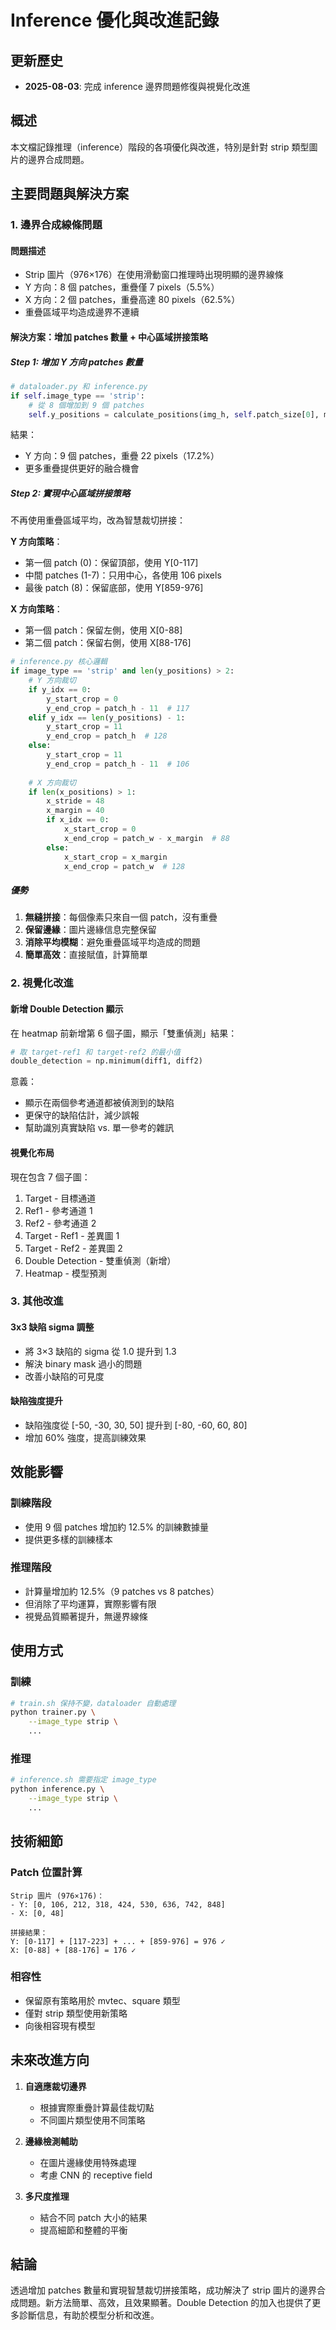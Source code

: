 # Inference 優化與改進記錄

## 更新歷史
- **2025-08-03**: 完成 inference 邊界問題修復與視覺化改進

## 概述
本文檔記錄推理（inference）階段的各項優化與改進，特別是針對 strip 類型圖片的邊界合成問題。

## 主要問題與解決方案

### 1. 邊界合成線條問題

#### 問題描述
- Strip 圖片（976×176）在使用滑動窗口推理時出現明顯的邊界線條
- Y 方向：8 個 patches，重疊僅 7 pixels（5.5%）
- X 方向：2 個 patches，重疊高達 80 pixels（62.5%）
- 重疊區域平均造成邊界不連續

#### 解決方案：增加 patches 數量 + 中心區域拼接策略

##### Step 1: 增加 Y 方向 patches 數量
```python
# dataloader.py 和 inference.py
if self.image_type == 'strip':
    # 從 8 個增加到 9 個 patches
    self.y_positions = calculate_positions(img_h, self.patch_size[0], min_patches=9)
```

結果：
- Y 方向：9 個 patches，重疊 22 pixels（17.2%）
- 更多重疊提供更好的融合機會

##### Step 2: 實現中心區域拼接策略
不再使用重疊區域平均，改為智慧裁切拼接：

**Y 方向策略**：
- 第一個 patch (0)：保留頂部，使用 Y[0-117]
- 中間 patches (1-7)：只用中心，各使用 106 pixels
- 最後 patch (8)：保留底部，使用 Y[859-976]

**X 方向策略**：
- 第一個 patch：保留左側，使用 X[0-88]
- 第二個 patch：保留右側，使用 X[88-176]

```python
# inference.py 核心邏輯
if image_type == 'strip' and len(y_positions) > 2:
    # Y 方向裁切
    if y_idx == 0:
        y_start_crop = 0
        y_end_crop = patch_h - 11  # 117
    elif y_idx == len(y_positions) - 1:
        y_start_crop = 11
        y_end_crop = patch_h  # 128
    else:
        y_start_crop = 11
        y_end_crop = patch_h - 11  # 106
    
    # X 方向裁切
    if len(x_positions) > 1:
        x_stride = 48
        x_margin = 40
        if x_idx == 0:
            x_start_crop = 0
            x_end_crop = patch_w - x_margin  # 88
        else:
            x_start_crop = x_margin
            x_end_crop = patch_w  # 128
```

##### 優勢
1. **無縫拼接**：每個像素只來自一個 patch，沒有重疊
2. **保留邊緣**：圖片邊緣信息完整保留
3. **消除平均模糊**：避免重疊區域平均造成的問題
4. **簡單高效**：直接賦值，計算簡單

### 2. 視覺化改進

#### 新增 Double Detection 顯示
在 heatmap 前新增第 6 個子圖，顯示「雙重偵測」結果：

```python
# 取 target-ref1 和 target-ref2 的最小值
double_detection = np.minimum(diff1, diff2)
```

意義：
- 顯示在兩個參考通道都被偵測到的缺陷
- 更保守的缺陷估計，減少誤報
- 幫助識別真實缺陷 vs. 單一參考的雜訊

#### 視覺化布局
現在包含 7 個子圖：
1. Target - 目標通道
2. Ref1 - 參考通道 1  
3. Ref2 - 參考通道 2
4. Target - Ref1 - 差異圖 1
5. Target - Ref2 - 差異圖 2
6. Double Detection - 雙重偵測（新增）
7. Heatmap - 模型預測

### 3. 其他改進

#### 3x3 缺陷 sigma 調整
- 將 3×3 缺陷的 sigma 從 1.0 提升到 1.3
- 解決 binary mask 過小的問題
- 改善小缺陷的可見度

#### 缺陷強度提升
- 缺陷強度從 [-50, -30, 30, 50] 提升到 [-80, -60, 60, 80]
- 增加 60% 強度，提高訓練效果

## 效能影響

### 訓練階段
- 使用 9 個 patches 增加約 12.5% 的訓練數據量
- 提供更多樣的訓練樣本

### 推理階段  
- 計算量增加約 12.5%（9 patches vs 8 patches）
- 但消除了平均運算，實際影響有限
- 視覺品質顯著提升，無邊界線條

## 使用方式

### 訓練
```bash
# train.sh 保持不變，dataloader 自動處理
python trainer.py \
    --image_type strip \
    ...
```

### 推理
```bash
# inference.sh 需要指定 image_type
python inference.py \
    --image_type strip \
    ...
```

## 技術細節

### Patch 位置計算
```
Strip 圖片 (976×176)：
- Y: [0, 106, 212, 318, 424, 530, 636, 742, 848]
- X: [0, 48]

拼接結果：
Y: [0-117] + [117-223] + ... + [859-976] = 976 ✓
X: [0-88] + [88-176] = 176 ✓
```

### 相容性
- 保留原有策略用於 mvtec、square 類型
- 僅對 strip 類型使用新策略
- 向後相容現有模型

## 未來改進方向

1. **自適應裁切邊界**
   - 根據實際重疊計算最佳裁切點
   - 不同圖片類型使用不同策略

2. **邊緣檢測輔助**
   - 在圖片邊緣使用特殊處理
   - 考慮 CNN 的 receptive field

3. **多尺度推理**
   - 結合不同 patch 大小的結果
   - 提高細節和整體的平衡

## 結論

透過增加 patches 數量和實現智慧裁切拼接策略，成功解決了 strip 圖片的邊界合成問題。新方法簡單、高效，且效果顯著。Double Detection 的加入也提供了更多診斷信息，有助於模型分析和改進。